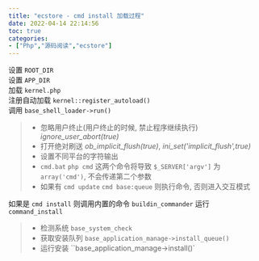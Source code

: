 ```yaml
---
title: "ecstore - cmd install 加载过程"
date: 2022-04-14 22:14:56
toc: true
categories:
- ["Php","源码阅读","ecstore"]
---
```


设置  `ROOT_DIR`<br />设置  `APP_DIR`<br />加载  `kernel.php`<br />注册自动加载  `kernel::register_autoload()`<br />调用  `base_shell_loader->run()`
> - 忽略用户终止(用户终止的时候, 禁止程序继续执行) _ignore_user_abort(true)_
> - 打开绝对刷送 _ob_implicit_flush(true)_, _ini_set('implicit_flush',true)_
> - 设置不同平台的字符输出
> - `cmd.bat` `php cmd` 这两个命令将导致 `$_SERVER['argv']` 为 `array('cmd')`, 不会传递第二个参数
> - 如果有 `cmd update` `cmd base:queue` 则执行命令, 否则进入交互模式

如果是 `cmd install` 则调用内置的命令 `buildin_commander` 运行 `command_install`
> - 检测系统 `base_system_check`
> - 获取安装队列 `base_application_manage->install_queue()`
> - 运行安装 ``base_application_manage->install()`

